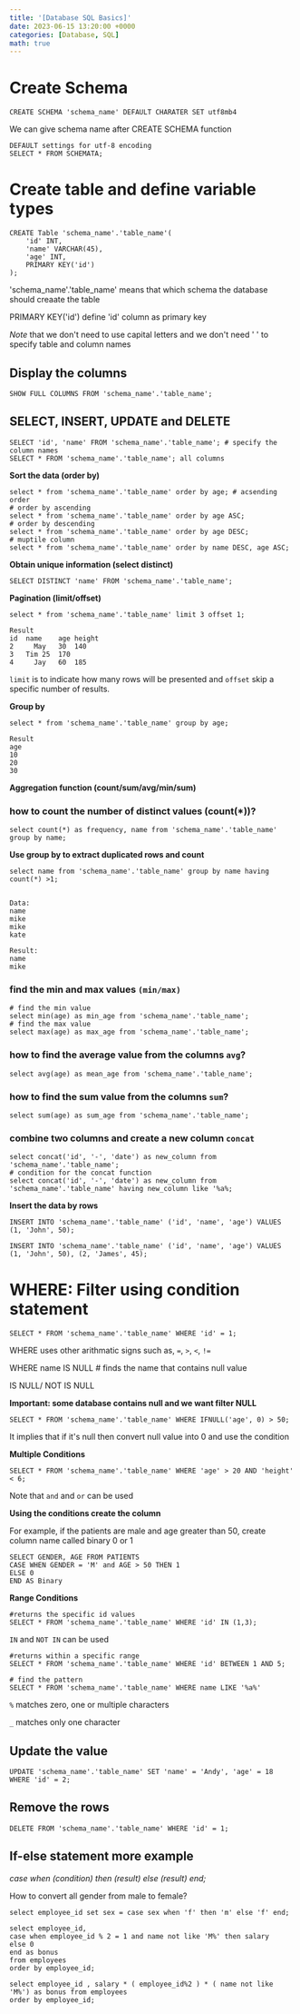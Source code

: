 ```yaml
---
title: '[Database SQL Basics]'
date: 2023-06-15 13:20:00 +0000
categories: [Database, SQL]
math: true
---
```


# Create Schema
```
CREATE SCHEMA 'schema_name' DEFAULT CHARATER SET utf8mb4
```
We can give schema name after CREATE SCHEMA function 
```
DEFAULT settings for utf-8 encoding
SELECT * FROM SCHEMATA;
```

# Create table and define variable types
```
CREATE Table 'schema_name'.'table_name'(
	'id' INT,
	'name' VARCHAR(45),
	'age' INT,
	PRIMARY KEY('id')
);
```
'schema_name'.'table_name' means that which schema the database should creaate the table

PRIMARY KEY('id') define 'id' column as primary key

*Note* that we don't need to use capital letters and we don't need ' ' to specify table and column names

## Display the columns 
```
SHOW FULL COLUMNS FROM 'schema_name'.'table_name';
```

## SELECT, INSERT, UPDATE and DELETE
```
SELECT 'id', 'name' FROM 'schema_name'.'table_name'; # specify the column names
SELECT * FROM 'schema_name'.'table_name'; all columns
```

**Sort the data (order by)**
```
select * from 'schema_name'.'table_name' order by age; # acsending order
# order by ascending
select * from 'schema_name'.'table_name' order by age ASC;
# order by descending
select * from 'schema_name'.'table_name' order by age DESC;
# muptile column
select * from 'schema_name'.'table_name' order by name DESC, age ASC;
```

**Obtain unique information (select distinct)** 
```
SELECT DISTINCT 'name' FROM 'schema_name'.'table_name';
```

**Pagination (limit/offset)**
```
select * from 'schema_name'.'table_name' limit 3 offset 1;

Result
id	name	age	height
2	  May	30	140
3 	Tim	25	170
4	  Jay	60	185
```
`limit` is to indicate how many rows will be presented and `offset` skip a specific number of results. 

**Group by**
```
select * from 'schema_name'.'table_name' group by age;

Result
age
10
20
30
```

**Aggregation function (count/sum/avg/min/sum)**
### how to count the number of distinct values (count(*))? 
```
select count(*) as frequency, name from 'schema_name'.'table_name' group by name;
```

**Use group by to extract duplicated rows and count**
```
select name from 'schema_name'.'table_name' group by name having count(*) >1;


Data:
name
mike
mike
kate

Result:
name
mike
```


### find the min and max values `(min/max)`
```
# find the min value
select min(age) as min_age from 'schema_name'.'table_name';
# find the max value
select max(age) as max_age from 'schema_name'.'table_name';
```

### how to find the average value from the columns `avg`?
```
select avg(age) as mean_age from 'schema_name'.'table_name';
```

### how to find the sum value from the columns `sum`? 
```
select sum(age) as sum_age from 'schema_name'.'table_name';
```

### combine two columns and create a new column `concat`
```
select concat('id', '-', 'date') as new_column from 'schema_name'.'table_name';
# condition for the concat function
select concat('id', '-', 'date') as new_column from 'schema_name'.'table_name' having new_column like '%a%;
```

**Insert the data by rows**
```
INSERT INTO 'schema_name'.'table_name' ('id', 'name', 'age') VALUES (1, 'John', 50);

INSERT INTO 'schema_name'.'table_name' ('id', 'name', 'age') VALUES (1, 'John', 50), (2, 'James', 45);
```

# WHERE: Filter using condition statement 
```
SELECT * FROM 'schema_name'.'table_name' WHERE 'id' = 1;
```

WHERE uses other arithmatic signs such as, `=`, `>`, `<`, `!=`

WHERE name IS NULL # finds the name that contains null value 

IS NULL/ NOT IS NULL

**Important: some database contains null and we want filter NULL**

```
SELECT * FROM 'schema_name'.'table_name' WHERE IFNULL('age', 0) > 50;
```

It implies that if it's null then convert null value into 0 and use the condition

**Multiple Conditions**
```
SELECT * FROM 'schema_name'.'table_name' WHERE 'age' > 20 AND 'height' < 6;
```
Note that `and` and `or` can be used 

**Using the conditions create the column**

For example, if the patients are male and age greater than 50, create column name called binary 0 or 1
```
SELECT GENDER, AGE FROM PATIENTS 
CASE WHEN GENDER = 'M' and AGE > 50 THEN 1 
ELSE 0 
END AS Binary
```

**Range Conditions**

```
#returns the specific id values
SELECT * FROM 'schema_name'.'table_name' WHERE 'id' IN (1,3); 
```
``IN`` and ``NOT IN`` can be used

```
#returns within a specific range
SELECT * FROM 'schema_name'.'table_name' WHERE 'id' BETWEEN 1 AND 5;
```

```
# find the pattern
SELECT * FROM 'schema_name'.'table_name' WHERE name LIKE '%a%'
```

`%` matches zero, one or multiple characters

`_` matches only one character

## Update the value
```
UPDATE 'schema_name'.'table_name' SET 'name' = 'Andy', 'age' = 18 WHERE 'id' = 2;
```

## Remove the rows 
```
DELETE FROM 'schema_name'.'table_name' WHERE 'id' = 1;
```

## If-else statement more example 
*case when (condition) then (result) else (result) end;*

How to convert all gender from male to female?
```
select employee_id set sex = case sex when 'f' then 'm' else 'f' end;
```

```
select employee_id,
case when employee_id % 2 = 1 and name not like 'M%' then salary
else 0
end as bonus
from employees 
order by employee_id;
```
```
select employee_id , salary * ( employee_id%2 ) * ( name not like 'M%') as bonus from employees
order by employee_id;
```








